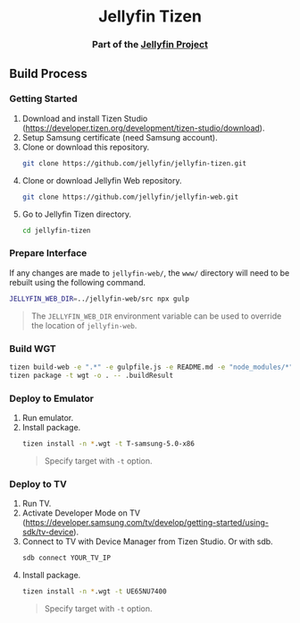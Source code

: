 <h1 align="center">Jellyfin Tizen</h1>
<h3 align="center">Part of the <a href="https://jellyfin.media">Jellyfin Project</a></h3>

## Build Process

### Getting Started

1. Download and install Tizen Studio (<a href="https://developer.tizen.org/development/tizen-studio/download">https://developer.tizen.org/development/tizen-studio/download</a>).
2. Setup Samsung certificate (need Samsung account).
3. Clone or download this repository.
   ```sh
   git clone https://github.com/jellyfin/jellyfin-tizen.git
   ```
4. Clone or download Jellyfin Web repository.
   ```sh
   git clone https://github.com/jellyfin/jellyfin-web.git
   ```
5. Go to Jellyfin Tizen directory.
   ```sh
   cd jellyfin-tizen
   ```

### Prepare Interface

If any changes are made to `jellyfin-web/`, the `www/` directory will need to be rebuilt using the following command.

```sh
JELLYFIN_WEB_DIR=../jellyfin-web/src npx gulp
```

> The `JELLYFIN_WEB_DIR` environment variable can be used to override the location of `jellyfin-web`.

### Build WGT

```sh
tizen build-web -e ".*" -e gulpfile.js -e README.md -e "node_modules/*" -e "package*.json" -e "yarn.lock"
tizen package -t wgt -o . -- .buildResult
```

### Deploy to Emulator

1. Run emulator.
2. Install package.
   ```sh
   tizen install -n *.wgt -t T-samsung-5.0-x86
   ```
   > Specify target with `-t` option.

### Deploy to TV

1. Run TV.
2. Activate Developer Mode on TV (<a href="https://developer.samsung.com/tv/develop/getting-started/using-sdk/tv-device">https://developer.samsung.com/tv/develop/getting-started/using-sdk/tv-device</a>).
3. Connect to TV with Device Manager from Tizen Studio. Or with sdb.
   ```sh
   sdb connect YOUR_TV_IP
   ```
4. Install package.
   ```sh
   tizen install -n *.wgt -t UE65NU7400
   ```
   > Specify target with `-t` option.
